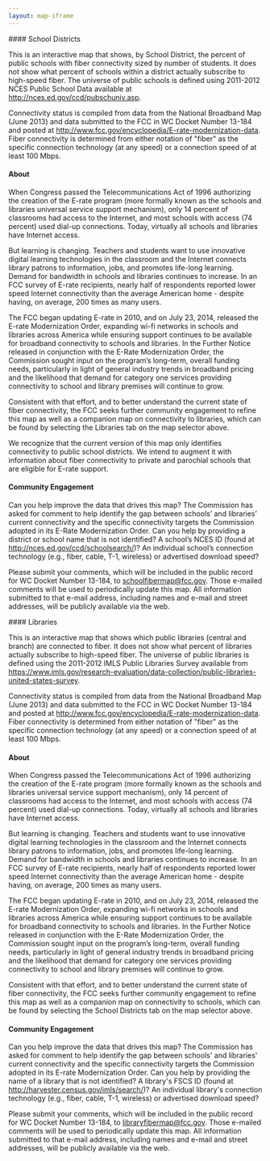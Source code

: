 ```yaml
---
layout: map-iframe
---
```

<div id="desc-schoolDist" class="map-desc hide" markdown="1">
#### School Districts

This is an interactive map that shows, by School District, the percent of public schools with fiber connectivity sized by number of students. It does not show what percent of schools within a district actually subscribe to high-speed fiber. The universe of public schools is defined using 2011-2012 NCES Public School Data available at <a href="http://nces.ed.gov/ccd/pubschuniv.asp" target="eratemap">http://nces.ed.gov/ccd/pubschuniv.asp</a>. 

Connectivity status is compiled from data from the National Broadband Map (June 2013) and data submitted to the FCC in WC Docket Number 13-184 and posted at <a href="http://www.fcc.gov/encyclopedia/E-rate-modernization-data" target="_top">http://www.fcc.gov/encyclopedia/E-rate-modernization-data</a>. Fiber connectivity is determined from either notation of "fiber" as the specific connection technology (at any speed) or a connection speed of at least 100 Mbps.

#### About

When Congress passed the Telecommunications Act of 1996 authorizing the creation of the E-rate program (more formally known as the schools and libraries universal service support mechanism), only 14 percent of classrooms had access to the Internet, and most schools with access (74 percent) used dial-up connections.  Today, virtually all schools and libraries have Internet access.

But learning is changing.  Teachers and students want to use innovative digital learning technologies in the classroom and the Internet connects library patrons to information, jobs, and promotes life-long learning.  Demand for bandwidth in schools and libraries continues to increase.  In an FCC survey of E-rate recipients, nearly half of respondents reported lower speed Internet connectivity than the average American home - despite having, on average, 200 times as many users. 

The FCC began updating E-rate in 2010, and on July 23, 2014, released the E-rate Modernization Order, expanding wi-fi networks in schools and libraries across America while ensuring support continues to be available for broadband connectivity to schools and libraries.  In the Further Notice released in conjunction with the E-Rate Modernization Order, the Commission sought input on  the program’s long-term, overall funding needs, particularly in light of general industry trends in broadband pricing and the likelihood that demand for category one services providing connectivity to school and library premises will continue to grow.  

Consistent with that effort, and to better understand the current state of fiber connectivity, the FCC seeks further community engagement to refine this map as well as a companion map on connectivity to libraries, which can be found by selecting the Libraries tab on the map selector above.

We recognize that the current version of this map only identifies connectivity to public school districts.  We intend to augment it with information about fiber connectivity to private and parochial schools that are eligible for E-rate support. 


#### Community Engagement

Can you help improve the data that drives this map?  The Commission has asked for comment to help identify the gap between schools’ and libraries’ current connectivity and the specific connectivity targets the Commission adopted in its E-Rate Modernization Order.  Can you help by providing a district or school name that is not identified?  A school’s NCES ID (found at <a href="http://nces.ed.gov/ccd/schoolsearch/" target="eratemap">http://nces.ed.gov/ccd/schoolsearch/</a>)?  An individual school’s connection technology (e.g., fiber, cable, T-1, wireless) or advertised download speed?  

Please submit your comments, which will be included in the public record for WC Docket Number 13-184, to <schoolfibermap@fcc.gov>.  Those e-mailed comments will be used to periodically update this map.  All information submitted to that e-mail address, including names and e-mail and street addresses, will be publicly available via the web.
</div>
<div id="desc-library" class="map-desc hide" markdown="1">
#### Libraries

This is an interactive map that shows which public libraries (central and branch) are connected to fiber. It does not show what percent of libraries actually subscribe to high-speed fiber. The universe of public libraries is defined using the 2011-2012 IMLS Public Libraries Survey available from <a href="https://www.imls.gov/research-evaluation/data-collection/public-libraries-united-states-survey" target="eratemap">https://www.imls.gov/research-evaluation/data-collection/public-libraries-united-states-survey</a>. 

Connectivity status is compiled from data from the National Broadband Map (June 2013) and data submitted to the FCC in WC Docket Number 13-184 and posted at <a href="http://www.fcc.gov/encyclopedia/E-rate-modernization-data" target="_top">http://www.fcc.gov/encyclopedia/E-rate-modernization-data</a>. Fiber connectivity is determined from either notation of "fiber" as the specific connection technology (at any speed) or a connection speed of at least 100 Mbps.

#### About

When Congress passed the Telecommunications Act of 1996 authorizing the creation of the E-rate program (more formally known as the schools and libraries universal service support mechanism), only 14 percent of classrooms had access to the Internet, and most schools with access (74 percent) used dial-up connections.  Today, virtually all schools and libraries have Internet access.

But learning is changing.  Teachers and students want to use innovative digital learning technologies in the classroom and the Internet connects library patrons to information, jobs, and promotes life-long learning.  Demand for bandwidth in schools and libraries continues to increase.  In an FCC survey of E-rate recipients, nearly half of respondents reported lower speed Internet connectivity than the average American home - despite having, on average, 200 times as many users. 

The FCC began updating E-rate in 2010, and on July 23, 2014, released the E-rate Modernization Order, expanding wi-fi networks in schools and libraries across America while ensuring support continues to be available for broadband connectivity to schools and libraries.  In the Further Notice released in conjunction with the E-Rate Modernization Order, the Commission sought input on  the program’s long-term, overall funding needs, particularly in light of general industry trends in broadband pricing and the likelihood that demand for category one services providing connectivity to school and library premises will continue to grow.  

Consistent with that effort, and to better understand the current state of fiber connectivity, the FCC seeks further community engagement to refine this map as well as a companion map on connectivity to schools, which can be found by selecting the School Districts tab on the map selector above. 

#### Community Engagement

Can you help improve the data that drives this map?  The Commission has asked for comment to help identify the gap between schools' and libraries' current connectivity and the specific connectivity targets the Commission adopted in its E-rate Modernization Order.  Can you help by providing the name of a library that is not identified?  A library's FSCS ID (found at <a href="http://harvester.census.gov/imls/search/" target="eratemap">http://harvester.census.gov/imls/search/</a>)?  An individual library's connection technology (e.g., fiber, cable, T-1, wireless) or advertised download speed?  

Please submit your comments, which will be included in the public record for WC Docket Number 13-184, to <libraryfibermap@fcc.gov>. Those e-mailed comments will be used to periodically update this map. All information submitted to that e-mail address, including names and e-mail and street addresses, will be publicly available via the web.

</div>
